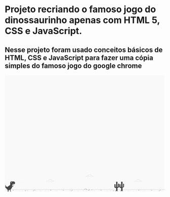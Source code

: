 # Projeto recriando o famoso jogo do dinossaurinho apenas com HTML 5, CSS e JavaScript.

<h2> Nesse projeto foram usado conceitos básicos de HTML, CSS e JavaScript para fazer uma cópia simples do famoso jogo do google chrome </h2>

<img src="example.png"> </img>
